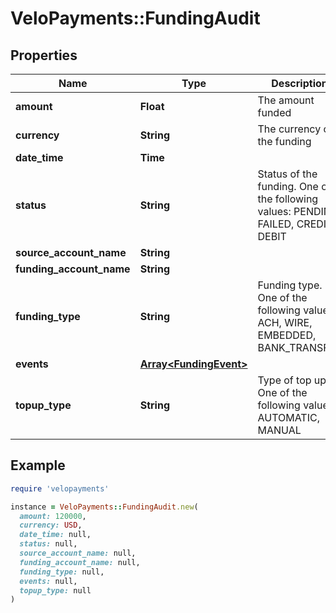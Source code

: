 # VeloPayments::FundingAudit

## Properties

| Name | Type | Description | Notes |
| ---- | ---- | ----------- | ----- |
| **amount** | **Float** | The amount funded | [optional] |
| **currency** | **String** | The currency of the funding | [optional] |
| **date_time** | **Time** |  | [optional] |
| **status** | **String** | Status of the funding. One of the following values: PENDING, FAILED, CREDIT, DEBIT | [optional] |
| **source_account_name** | **String** |  | [optional] |
| **funding_account_name** | **String** |  | [optional] |
| **funding_type** | **String** | Funding type. One of the following values: ACH, WIRE, EMBEDDED, BANK_TRANSFER | [optional] |
| **events** | [**Array&lt;FundingEvent&gt;**](FundingEvent.md) |  | [optional] |
| **topup_type** | **String** | Type of top up. One of the following values: AUTOMATIC, MANUAL | [optional] |

## Example

```ruby
require 'velopayments'

instance = VeloPayments::FundingAudit.new(
  amount: 120000,
  currency: USD,
  date_time: null,
  status: null,
  source_account_name: null,
  funding_account_name: null,
  funding_type: null,
  events: null,
  topup_type: null
)
```

